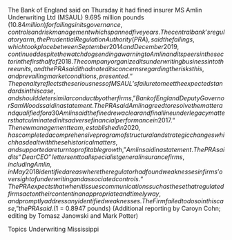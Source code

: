 The Bank of England said on Thursday it had fined insurer MS Amlin Underwriting Ltd (MSAUL) 9.695 million pounds ($10.84 million) for failings in its governance, controls and risk management which spanned five years.
The central bank’s regulatory arm, the Prudential Regulation Authority (PRA), said the failings, which took place between September 2014 and December 2019, continued despite the watchdog sending a warning to Amlin and its peers in the sector in the first half of 2018.
The company organized its underwriting business into three units, and the PRA said it had noted its concerns regarding the risks this, and prevailing market conditions, presented.
“The penalty reflects the seriousness of MSAUL’s failure to meet the expected standards in this case, and should deter similar conduct by other firms,” Bank of England Deputy Governor Sam Woods said in a statement.
The PRA said Amlin agreed to resolve the matter and qualified for a 30% discount to avoid a higher fine of 13.85 million pounds.
Amlin said the fine drew a clear and final line under legacy matters that culminated in its adverse financial performance in 2017.
“The new management team, established in 2020, has completed a comprehensive program of structural and strategic changes which has dealt with these historical matters, and supported a return to profitable growth,” Amlin said in a statement.
The PRA said its “Dear CEO” letter sent to all specialist general insurance firms, including Amlin, in May 2018 identified areas where the regulator had found weaknesses in firms’ oversight of underwriting and associated controls.
“The PRA expects that when it issues communications such as these that regulated firms act on their content in an appropriate and timely way, and promptly address any identified weaknesses. The Firm failed to do so in this case,” the PRA said.
($1 = 0.8947 pounds)
(Additional reporting by Caroyn Cohn; editing by Tomasz Janowski and Mark Potter)

Topics
Underwriting
Mississippi
